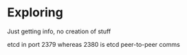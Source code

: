 # Exploring

Just getting info, no creation of stuff

etcd in port 2379 whereas 2380 is etcd peer-to-peer comms
